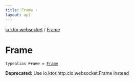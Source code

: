 ```yaml
---
title: Frame - 
layout: api
---
```


<div class='api-docs-breadcrumbs'><a href="index.html">io.ktor.websocket</a> / <a href="./-frame.html">Frame</a></div>

# Frame

<div class="signature"><code><span class="keyword">typealias </span><s><span class="identifier">Frame</span></s>&nbsp;<span class="symbol">=</span>&nbsp;<a href="../io.ktor.http.cio.websocket/-frame/index.html"><span class="identifier">Frame</span></a></code></div>

**Deprecated:** Use io.ktor.http.cio.websocket.Frame instead

